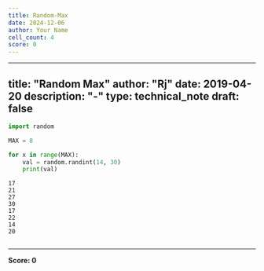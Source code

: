 ```yaml
---
title: Random-Max
date: 2024-12-06
author: Your Name
cell_count: 4
score: 0
---
```


---
title: "Random Max"
author: "Rj"
date: 2019-04-20
description: "-"
type: technical_note
draft: false
---

```python
import random
```


```python
MAX = 8

for x in range(MAX):
    val = random.randint(14, 30)
    print(val)
```

    17
    21
    27
    30
    17
    22
    14
    20



```python

```


---
**Score: 0**